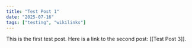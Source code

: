```yaml
---
title: "Test Post 1"
date: "2025-07-16"
tags: ["testing", "wikilinks"]
---
```


This is the first test post.
Here is a link to the second post: [[Test Post 3]].
